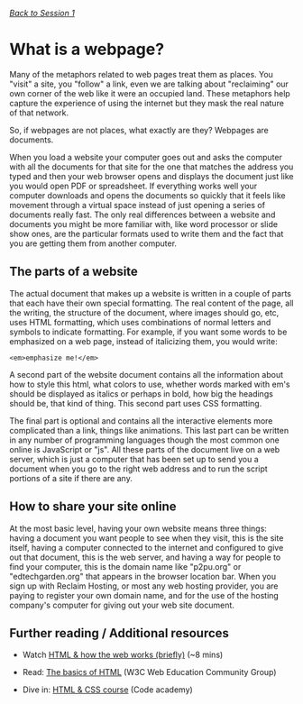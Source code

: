 *[Back to Session 1](./index.html)*

# What is a webpage?

Many of the metaphors related to web pages treat them as places. You "visit" a site, you "follow" a link, even we are talking about "reclaiming" our own corner of the web like it were an occupied land. These metaphors help capture the experience of using the internet but they mask the real nature of that network. 

So, if webpages are not places, what exactly are they? Webpages are documents. 

When you load a website your computer goes out and asks the computer with all the documents for that site for the one that matches the address you typed and then your web browser opens and displays the document just like you would open PDF or spreadsheet. If everything works well your computer downloads and opens the documents so quickly that it feels like movement through a virtual space instead of just opening a series of documents really fast. The only real differences between a website and documents you might be more familiar with, like word processor or slide show ones, are the particular formats used to write them and the fact that you are getting them from another computer. 

## The parts of a website 

The actual document that makes up a website is written in a couple of parts that each have their own special formatting. The real content of the page, all the writing, the structure of the document, where images should go, etc, uses HTML formatting, which uses combinations of normal letters and symbols to indicate formatting. For example, if you want some words to be emphasized on a web page, instead of italicizing them, you would write: 

~~~
<em>emphasize me!</em>
~~~

A second part of the website document contains all the information about how to style this html, what colors to use, whether words marked with em's should be displayed as italics or perhaps in bold, how big the headings should be, that kind of thing. This second part uses CSS formatting. 

The final part is optional and contains all the interactive elements more complicated than a link, things like animations. This last part can be written in any number of programming languages though the most common one online is JavaScript or "js". All these parts of the document live on a web server, which is just a computer that has been set up to send you a document when you go to the right web address and to run the script portions of a site if there are any. 

## How to share your site online

At the most basic level, having your own website means three things: having a document you want people to see when they visit, this is the site itself, having a computer connected to the internet and configured to give out that document, this is the web server, and having a way for people to find your computer, this is the domain name like "p2pu.org" or "edtechgarden.org" that appears in the browser location bar. When you sign up with Reclaim Hosting, or most any web hosting provider, you are paying to register your own domain name, and for the use of the hosting company's computer for giving out your web site document. 

## Further reading / Additional resources

* Watch [HTML &amp; how the web works (briefly)][1] (~8 mins)
* Read: [The basics of HTML][2] (W3C Web Education Community Group)
* Dive in: [HTML &amp; CSS course][3] (Code academy)


  [1]: https://www.youtube.com/watch?v=78TDg6_g3cM&amp;feature=youtu.be
  [2]: https://www.w3.org/community/webed/wiki/The_basics_of_HTML
  [3]: https://www.codecademy.com/learn/web
